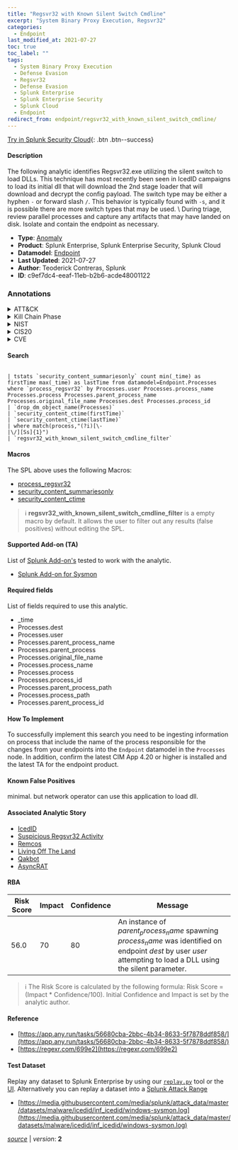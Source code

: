 ```yaml
---
title: "Regsvr32 with Known Silent Switch Cmdline"
excerpt: "System Binary Proxy Execution, Regsvr32"
categories:
  - Endpoint
last_modified_at: 2021-07-27
toc: true
toc_label: ""
tags:
  - System Binary Proxy Execution
  - Defense Evasion
  - Regsvr32
  - Defense Evasion
  - Splunk Enterprise
  - Splunk Enterprise Security
  - Splunk Cloud
  - Endpoint
redirect_from: endpoint/regsvr32_with_known_silent_switch_cmdline/
---
```




[Try in Splunk Security Cloud](https://www.splunk.com/en_us/cyber-security.html){: .btn .btn--success}

#### Description

The following analytic identifies Regsvr32.exe utilizing the silent switch to load DLLs. This technique has most recently been seen in IcedID campaigns to load its initial dll that will download the 2nd stage loader that will download and decrypt the config payload. The switch type may be either a hyphen `-` or forward slash `/`. This behavior is typically found with `-s`, and it is possible there are more switch types that may be used. \ During triage, review parallel processes and capture any artifacts that may have landed on disk. Isolate and contain the endpoint as necessary.

- **Type**: [Anomaly](https://github.com/splunk/security_content/wiki/Detection-Analytic-Types)
- **Product**: Splunk Enterprise, Splunk Enterprise Security, Splunk Cloud
- **Datamodel**: [Endpoint](https://docs.splunk.com/Documentation/CIM/latest/User/Endpoint)
- **Last Updated**: 2021-07-27
- **Author**: Teoderick Contreras, Splunk
- **ID**: c9ef7dc4-eeaf-11eb-b2b6-acde48001122

### Annotations
<details>
  <summary>ATT&CK</summary>

<div markdown="1">

#### [ATT&CK](https://attack.mitre.org/)

| ID          | Technique   | Tactic         |
| ----------- | ----------- |--------------- |
| [T1218](https://attack.mitre.org/techniques/T1218/) | System Binary Proxy Execution | Defense Evasion |

| [T1218.010](https://attack.mitre.org/techniques/T1218/010/) | Regsvr32 | Defense Evasion |

</div>
</details>


<details>
  <summary>Kill Chain Phase</summary>

<div markdown="1">

* Exploitation


</div>
</details>


<details>
  <summary>NIST</summary>

<div markdown="1">



</div>
</details>

<details>
  <summary>CIS20</summary>

<div markdown="1">



</div>
</details>

<details>
  <summary>CVE</summary>

<div markdown="1">


</div>
</details>


#### Search

```

| tstats `security_content_summariesonly` count min(_time) as firstTime max(_time) as lastTime from datamodel=Endpoint.Processes where `process_regsvr32` by Processes.user Processes.process_name Processes.process Processes.parent_process_name Processes.original_file_name Processes.dest Processes.process_id 
| `drop_dm_object_name(Processes)` 
| `security_content_ctime(firstTime)` 
| `security_content_ctime(lastTime)` 
| where match(process,"(?i)[\-
|\/][Ss]{1}") 
| `regsvr32_with_known_silent_switch_cmdline_filter`
```

#### Macros
The SPL above uses the following Macros:
* [process_regsvr32](https://github.com/splunk/security_content/blob/develop/macros/process_regsvr32.yml)
* [security_content_summariesonly](https://github.com/splunk/security_content/blob/develop/macros/security_content_summariesonly.yml)
* [security_content_ctime](https://github.com/splunk/security_content/blob/develop/macros/security_content_ctime.yml)

> :information_source:
> **regsvr32_with_known_silent_switch_cmdline_filter** is a empty macro by default. It allows the user to filter out any results (false positives) without editing the SPL.


#### Supported Add-on (TA)
List of [Splunk Add-on's](https://docs.splunk.com/Documentation/AddOns/released/Overview/AboutSplunkadd-ons) tested to work with the analytic.

* [Splunk Add-on for Sysmon](https://splunkbase.splunk.com/app/5709)


#### Required fields
List of fields required to use this analytic.
* _time
* Processes.dest
* Processes.user
* Processes.parent_process_name
* Processes.parent_process
* Processes.original_file_name
* Processes.process_name
* Processes.process
* Processes.process_id
* Processes.parent_process_path
* Processes.process_path
* Processes.parent_process_id



#### How To Implement
To successfully implement this search you need to be ingesting information on process that include the name of the process responsible for the changes from your endpoints into the `Endpoint` datamodel in the `Processes` node. In addition, confirm the latest CIM App 4.20 or higher is installed and the latest TA for the endpoint product.
#### Known False Positives
minimal. but network operator can use this application to load dll.

#### Associated Analytic Story
* [IcedID](/stories/icedid)
* [Suspicious Regsvr32 Activity](/stories/suspicious_regsvr32_activity)
* [Remcos](/stories/remcos)
* [Living Off The Land](/stories/living_off_the_land)
* [Qakbot](/stories/qakbot)
* [AsyncRAT](/stories/asyncrat)




#### RBA

| Risk Score  | Impact      | Confidence   | Message      |
| ----------- | ----------- |--------------|--------------|
| 56.0 | 70 | 80 | An instance of $parent_process_name$ spawning $process_name$ was identified on endpoint $dest$ by user $user$ attempting to load a DLL using the silent parameter. |


> :information_source:
> The Risk Score is calculated by the following formula: Risk Score = (Impact * Confidence/100). Initial Confidence and Impact is set by the analytic author.


#### Reference

* [https://app.any.run/tasks/56680cba-2bbc-4b34-8633-5f7878ddf858/](https://app.any.run/tasks/56680cba-2bbc-4b34-8633-5f7878ddf858/)
* [https://regexr.com/699e2](https://regexr.com/699e2)



#### Test Dataset
Replay any dataset to Splunk Enterprise by using our [`replay.py`](https://github.com/splunk/attack_data#using-replaypy) tool or the [UI](https://github.com/splunk/attack_data#using-ui).
Alternatively you can replay a dataset into a [Splunk Attack Range](https://github.com/splunk/attack_range#replay-dumps-into-attack-range-splunk-server)

* [https://media.githubusercontent.com/media/splunk/attack_data/master/datasets/malware/icedid/inf_icedid/windows-sysmon.log](https://media.githubusercontent.com/media/splunk/attack_data/master/datasets/malware/icedid/inf_icedid/windows-sysmon.log)



[*source*](https://github.com/splunk/security_content/tree/develop/detections/endpoint/regsvr32_with_known_silent_switch_cmdline.yml) \| *version*: **2**